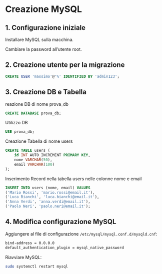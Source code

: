 # Creazione MySQL

## 1. Configurazione iniziale

Installare MySQL sulla macchina.

Cambiare la password all’utente root.

## 2. Creazione utente per la migrazione
```sql
CREATE USER 'massimo'@'%' IDENTIFIED BY 'admin123';
```
## 3. Creazione DB e Tabella
reazione DB di nome prova_db
```sql
CREATE DATABASE prova_db; 
```
Utilizzo DB
```sql
USE prova_db;
```
Creazione Tabella di nome users
```sql
CREATE TABLE users (
    id INT AUTO_INCREMENT PRIMARY KEY,
    nome VARCHAR(50),
    email VARCHAR(100)
);
```
Inserimento Record nella tabella users nelle colonne nome e email
```sql
INSERT INTO users (nome, email) VALUES
('Mario Rossi', 'mario.rossi@email.it'),
('Luca Bianchi', 'luca.bianchi@email.it'),
('Anna Verdi', 'anna.verdi@email.it'),
('Paolo Neri', 'paolo.neri@email.it');
```
## 4. Modifica configurazione MySQL

Aggiungere al file di configurazione `/etc/mysql/mysql.conf.d/mysqld.cnf`:
```bash
bind-address = 0.0.0.0
default_authentication_plugin = mysql_native_password
```

Riavviare MySQL:
```bash
sudo systemctl restart mysql
```
